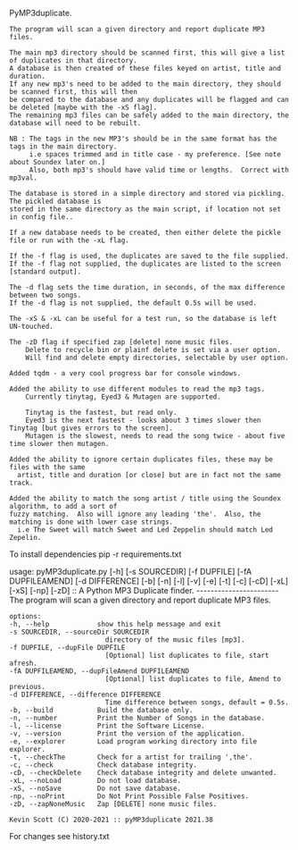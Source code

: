  PyMP3duplicate.

    The program will scan a given directory and report duplicate MP3 files.

    The main mp3 directory should be scanned first, this will give a list of duplicates in that directory.
    A database is then created of these files keyed on artist, title and duration.
    If any new mp3's need to be added to the main directory, they should be scanned first, this will then
    be compared to the database and any duplicates will be flagged and can be deleted [maybe with the -xS flag].
    The remaining mp3 files can be safely added to the main directory, the database will need to be rebuilt.

    NB : The tags in the new MP3's should be in the same format has the tags in the main directory.
         i.e spaces trimmed and in title case - my preference. [See note about Soundex later on.]
         Also, both mp3's should have valid time or lengths.  Correct with mp3val.

    The database is stored in a simple directory and stored via pickling.  The pickled database is
    stored in the same directory as the main script, if location not set in config file..

    If a new database needs to be created, then either delete the pickle file or run with the -xL flag.

    If the -f flag is used, the duplicates are saved to the file supplied.
    If the -f flag not supplied, the duplicates are listed to the screen [standard output].

    The -d flag sets the time duration, in seconds, of the max difference between two songs.
    If the -d flag is not supplied, the default 0.5s will be used.

    The -xS & -xL can be useful for a test run, so the database is left UN-touched.

    The -zD flag if specified zap [delete] none music files.
        Delete to recycle bin or plainf delete is set via a user option.
        Will find and delete empty directories, selectable by user option.

    Added tqdm - a very cool progress bar for console windows.

    Added the ability to use different modules to read the mp3 tags.
        Currently tinytag, Eyed3 & Mutagen are supported.

        Tinytag is the fastest, but read only.
        Eyed3 is the next fastest - looks about 3 times slower then Tinytag [but gives errors to the screen].
        Mutagen is the slowest, needs to read the song twice - about five time slower then mutagen.

    Added the ability to ignore certain duplicates files, these may be files with the same
      artist, title and duration [or close] but are in fact not the same track.

    Added the ability to match the song artist / title using the Soundex algorithm, to add a sort of
    fuzzy matching.  Also will ignore any leading 'the'.  Also, the matching is done with lower case strings.
      i.e The Sweet will match Sweet and Led Zeppelin should match Led Zepelin.


To install dependencies pip -r requirements.txt

usage: pyMP3duplicate.py [-h] [-s SOURCEDIR] [-f DUPFILE] [-fA DUPFILEAMEND] [-d DIFFERENCE] [-b] [-n] [-l] [-v] [-e] [-t] [-c] [-cD] [-xL] [-xS] [-np] [-zD]
::
    A Python MP3 Duplicate finder.
    -----------------------
    The program will scan a given directory and report duplicate MP3 files.

    options:
    -h, --help            show this help message and exit
    -s SOURCEDIR, --sourceDir SOURCEDIR
                            directory of the music files [mp3].
    -f DUPFILE, --dupFile DUPFILE
                            [Optional] list duplicates to file, start afresh.
    -fA DUPFILEAMEND, --dupFileAmend DUPFILEAMEND
                            [Optional] list duplicates to file, Amend to previous.
    -d DIFFERENCE, --difference DIFFERENCE
                            Time difference between songs, default = 0.5s.
    -b, --build           Build the database only.
    -n, --number          Print the Number of Songs in the database.
    -l, --license         Print the Software License.
    -v, --version         Print the version of the application.
    -e, --explorer        Load program working directory into file explorer.
    -t, --checkThe        Check for a artist for trailing ',the'.
    -c, --check           Check database integrity.
    -cD, --checkDelete    Check database integrity and delete unwanted.
    -xL, --noLoad         Do not load database.
    -xS, --noSave         Do not save database.
    -np, --noPrint        Do Not Print Possible False Positives.
    -zD, --zapNoneMusic   Zap [DELETE] none music files.

    Kevin Scott (C) 2020-2021 :: pyMP3duplicate 2021.38



For changes see history.txt

